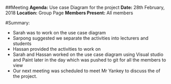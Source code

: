 ##Meeting
**Agenda:**                            Use case Diagram for the project
**Date:**                                  28th February, 2018
**Location:**                          Group Page 
**Members Present:**          All members

#Summary:
*	Sarah was to work on the use case diagram
*	Sarpong suggested we separate the activities into lecturers and students
*	Hassan provided the activities to work on
*	Sarah and Hassan worked on the use case diagram using Visual studio and Paint later in the day which was pushed to git for all the members to view
*	Our next meeting was scheduled to meet Mr Yankey to discuss the of the project.
